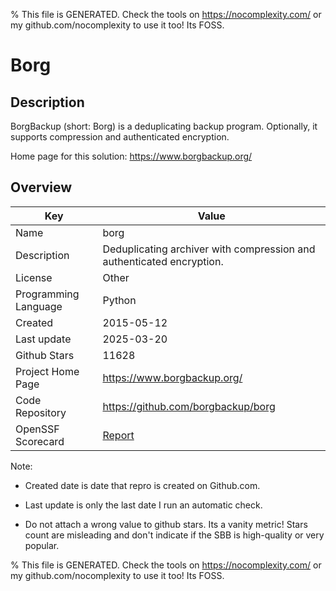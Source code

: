 
% This file is GENERATED. Check the tools on https://nocomplexity.com/ or my github.com/nocomplexity to use it too! Its FOSS. 

# Borg

## Description 

BorgBackup (short: Borg) is a deduplicating backup program. Optionally, it supports compression and authenticated encryption.

Home page for this solution: https://www.borgbackup.org/ 

## Overview 

| Key | Value |
| --- | --- |
| Name | borg |
| Description | Deduplicating archiver with compression and authenticated encryption. |
| License | Other |
| Programming Language | Python |
| Created | 2015-05-12 |
| Last update | 2025-03-20 |
| Github Stars | 11628 |
| Project Home Page | https://www.borgbackup.org/ |
| Code Repository | https://github.com/borgbackup/borg |
| OpenSSF Scorecard | [Report](https://securityscorecards.dev/viewer/?uri=github.com/borgbackup/borg) |

Note:
 - Created date is date that repro is created on Github.com. 

- Last update is only the last date I run an automatic check. 

- Do not attach a wrong value to github stars. Its a vanity metric! Stars count are misleading and 
don't indicate if the SBB is high-quality or very popular.

% This file is GENERATED. Check the tools on https://nocomplexity.com/ or my github.com/nocomplexity to use it too! Its FOSS. 

